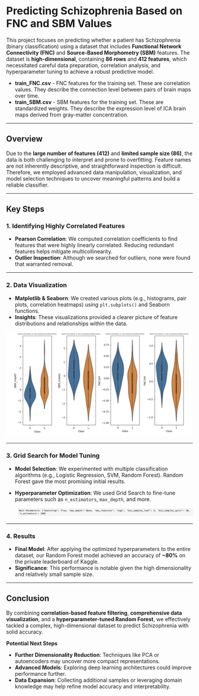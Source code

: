# Predicting Schizophrenia Based on FNC and SBM Values

This project focuses on predicting whether a patient has Schizophrenia (binary classification) using a dataset that includes **Functional Network Connectivity (FNC)** and **Source-Based Morphometry (SBM)** features. The dataset is **high-dimensional**, containing **86 rows** and **412 features**, which necessitated careful data preparation, correlation analysis, and hyperparameter tuning to achieve a robust predictive model.

- **train_FNC.csv** - FNC features for the training set. These are correlation values. They describe the connection level between pairs of brain maps over time.
- **train_SBM.csv** - SBM features for the training set. These are standardized weights. They describe the expression level of ICA brain maps derived from gray-matter concentration.

---

## Overview

Due to the **large number of features (412)** and **limited sample size (86)**, the data is both challenging to interpret and prone to overfitting. Feature names are not inherently descriptive, and straightforward inspection is difficult. Therefore, we employed advanced data manipulation, visualization, and model selection techniques to uncover meaningful patterns and build a reliable classifier.

---

## Key Steps

### 1. Identifying Highly Correlated Features
- **Pearson Correlation**: We computed correlation coefficients to find features that were highly linearly correlated. Reducing redundant features helps mitigate multicollinearity.
- **Outlier Inspection**: Although we searched for outliers, none were found that warranted removal.

---

### 2. Data Visualization
- **Matplotlib & Seaborn**: We created various plots (e.g., histograms, pair plots, correlation heatmaps) using `plt.subplots()` and Seaborn functions.
- **Insights**: These visualizations provided a clearer picture of feature distributions and relationships within the data.

![Plots](screenshots/plot_w_sns_plt.png)

---

### 3. Grid Search for Model Tuning
- **Model Selection**: We experimented with multiple classification algorithms (e.g., Logistic Regression, SVM, Random Forest). Random Forest gave the most promising initial results.
- **Hyperparameter Optimization**: We used Grid Search to fine-tune parameters such as `n_estimators`, `max_depth`, and more.
  
  ![Parameters](screenshots/parameters.png)

---

### 4. Results
- **Final Model**: After applying the optimized hyperparameters to the entire dataset, our Random Forest model achieved an accuracy of **~80%** on the private leaderboard of Kaggle.
- **Significance**: This performance is notable given the high dimensionality and relatively small sample size.

---

## Conclusion

By combining **correlation-based feature filtering**, **comprehensive data visualization**, and a **hyperparameter-tuned Random Forest**, we effectively tackled a complex, high-dimensional dataset to predict Schizophrenia with solid accuracy. 

**Potential Next Steps**  
- **Further Dimensionality Reduction**: Techniques like PCA or autoencoders may uncover more compact representations.  
- **Advanced Models**: Exploring deep learning architectures could improve performance further.  
- **Data Expansion**: Collecting additional samples or leveraging domain knowledge may help refine model accuracy and interpretability.
